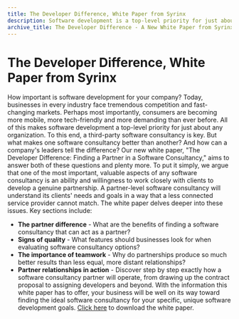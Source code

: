 ```yaml
---
title: The Developer Difference, White Paper from Syrinx
description: Software development is a top-level priority for just about any organization. To this end, a third-party software consultancy is key.
archive_title: The Developer Difference - A New White Paper from Syrinx
---
```


# The Developer Difference, White Paper from Syrinx

How important is software development for your company? Today, businesses in every industry face tremendous competition and fast-changing markets. Perhaps most importantly, consumers are becoming more mobile, more tech-friendly and more demanding than ever before. All of this makes software development a top-level priority for just about any organization. To this end, a third-party software consultancy is key. But what makes one software consultancy better than another? And how can a company's leaders tell the difference? Our new white paper, "The Developer Difference: Finding a Partner in a Software Consultancy," aims to answer both of these questions and plenty more. To put it simply, we argue that one of the most important, valuable aspects of any software consultancy is an ability and willingness to work closely with clients to develop a genuine partnership. A partner-level software consultancy will understand its clients' needs and goals in a way that a less connected service provider cannot match. The white paper delves deeper into these issues. Key sections include:

  * **The partner difference** \- What are the benefits of finding a software consultancy that can act as a partner?
  * **Signs of quality** \- What features should businesses look for when evaluating software consultancy options?
  * **The importance of teamwork** \- Why do partnerships produce so much better results than less equal, more distant relationships?
  * **Partner relationships in action** \- Discover step by step exactly how a software consultancy partner will operate, from drawing up the contract proposal to assigning developers and beyond.
With the information this white paper has to offer, your business will be well on its way toward finding the ideal software consultancy for your specific, unique software development goals. [Click here](http://blogs.syrinx.com/wp-content/uploads/sites/72/2015/05/syrinx_finding_a_software_consultancy_whitepaper.pdf) to download the white paper.
